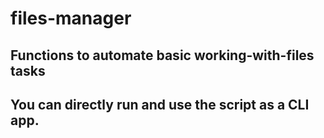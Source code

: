 # files-manager
## Functions to automate basic working-with-files tasks
## You can directly run and use the script as a CLI app.
